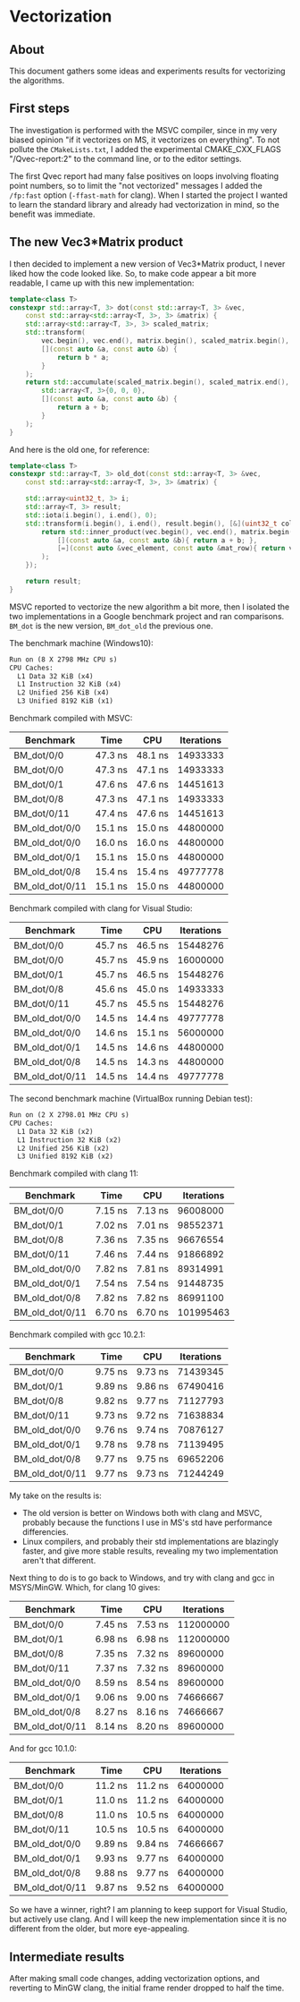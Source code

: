 # Vectorization

## About

This document gathers some ideas and experiments results for vectorizing the
algorithms.

## First steps

The investigation is performed with the MSVC compiler, since in my very biased
opinion "if it vectorizes on MS, it vectorizes on everything". To not pollute
the `CMakeLists.txt`, I added the experimental CMAKE_CXX_FLAGS "/Qvec-report:2"
to the command line, or to the editor settings.

The first Qvec report had many false positives on loops involving floating
point numbers, so to limit the "not vectorized" messages I added the `/fp:fast`
option (`-ffast-math` for clang). When I started the project I wanted to learn
the standard library and already had vectorization in mind, so the benefit was
immediate.

## The new Vec3*Matrix product

I then decided to implement a new version of Vec3*Matrix product, I never liked
how the code looked like. So, to make code appear a bit more readable, I came
up with this new implementation:

```c++
template<class T>
constexpr std::array<T, 3> dot(const std::array<T, 3> &vec,
    const std::array<std::array<T, 3>, 3> &matrix) {
    std::array<std::array<T, 3>, 3> scaled_matrix;
    std::transform(
        vec.begin(), vec.end(), matrix.begin(), scaled_matrix.begin(),
        [](const auto &a, const auto &b) {
            return b * a;
        }
    );
    return std::accumulate(scaled_matrix.begin(), scaled_matrix.end(),
        std::array<T, 3>{0, 0, 0},
        [](const auto &a, const auto &b) {
            return a + b;
        }
    );
}
```

And here is the old one, for reference:

```c++
template<class T>
constexpr std::array<T, 3> old_dot(const std::array<T, 3> &vec,
    const std::array<std::array<T, 3>, 3> &matrix) {

    std::array<uint32_t, 3> i;
    std::array<T, 3> result;
    std::iota(i.begin(), i.end(), 0);
    std::transform(i.begin(), i.end(), result.begin(), [&](uint32_t column){
        return std::inner_product(vec.begin(), vec.end(), matrix.begin(), T(0),
            [](const auto &a, const auto &b){ return a + b; },
            [=](const auto &vec_element, const auto &mat_row){ return vec_element * mat_row[column]; }
        );
    });

    return result;
}
```

MSVC reported to vectorize the new algorithm a bit more, then I isolated the two
implementations in a Google benchmark project and ran comparisons. `BM_dot` is
the new version, `BM_dot_old` the previous one.

The benchmark machine (Windows10):

```txt
Run on (8 X 2798 MHz CPU s)
CPU Caches:
  L1 Data 32 KiB (x4)
  L1 Instruction 32 KiB (x4)
  L2 Unified 256 KiB (x4)
  L3 Unified 8192 KiB (x1)
```

Benchmark compiled with MSVC:

Benchmark             |   Time|             CPU|   Iterations
----------------------|-------|----------------|-------------
BM_dot/0/0            |47.3 ns|         48.1 ns|     14933333
BM_dot/0/0            |47.3 ns|         47.1 ns|     14933333
BM_dot/0/1            |47.6 ns|         47.6 ns|     14451613
BM_dot/0/8            |47.3 ns|         47.1 ns|     14933333
BM_dot/0/11           |47.4 ns|         47.6 ns|     14451613
BM_old_dot/0/0        |15.1 ns|         15.0 ns|     44800000
BM_old_dot/0/0        |16.0 ns|         16.0 ns|     44800000
BM_old_dot/0/1        |15.1 ns|         15.0 ns|     44800000
BM_old_dot/0/8        |15.4 ns|         15.4 ns|     49777778
BM_old_dot/0/11       |15.1 ns|         15.0 ns|     44800000

Benchmark compiled with clang for Visual Studio:

Benchmark             |   Time|             CPU|   Iterations
----------------------|-------|----------------|-------------
BM_dot/0/0            |45.7 ns|         46.5 ns|     15448276
BM_dot/0/0            |45.7 ns|         45.9 ns|     16000000
BM_dot/0/1            |45.7 ns|         46.5 ns|     15448276
BM_dot/0/8            |45.6 ns|         45.0 ns|     14933333
BM_dot/0/11           |45.7 ns|         45.5 ns|     15448276
BM_old_dot/0/0        |14.5 ns|         14.4 ns|     49777778
BM_old_dot/0/0        |14.6 ns|         15.1 ns|     56000000
BM_old_dot/0/1        |14.5 ns|         14.6 ns|     44800000
BM_old_dot/0/8        |14.5 ns|         14.3 ns|     44800000
BM_old_dot/0/11       |14.5 ns|         14.4 ns|     49777778

The second benchmark machine (VirtualBox running Debian test):

```txt
Run on (2 X 2798.01 MHz CPU s)
CPU Caches:
  L1 Data 32 KiB (x2)
  L1 Instruction 32 KiB (x2)
  L2 Unified 256 KiB (x2)
  L3 Unified 8192 KiB (x2)
```

Benchmark compiled with clang 11:

Benchmark             |   Time|             CPU|   Iterations
----------------------|-------|----------------|-------------
BM_dot/0/0            |7.15 ns|         7.13 ns|     96008000
BM_dot/0/1            |7.02 ns|         7.01 ns|     98552371
BM_dot/0/8            |7.36 ns|         7.35 ns|     96676554
BM_dot/0/11           |7.46 ns|         7.44 ns|     91866892
BM_old_dot/0/0        |7.82 ns|         7.81 ns|     89314991
BM_old_dot/0/1        |7.54 ns|         7.54 ns|     91448735
BM_old_dot/0/8        |7.82 ns|         7.82 ns|     86991100
BM_old_dot/0/11       |6.70 ns|         6.70 ns|    101995463

Benchmark compiled with gcc 10.2.1:

Benchmark             |   Time|             CPU|   Iterations
----------------------|-------|----------------|-------------
BM_dot/0/0            |9.75 ns|         9.73 ns|     71439345
BM_dot/0/1            |9.89 ns|         9.86 ns|     67490416
BM_dot/0/8            |9.82 ns|         9.77 ns|     71127793
BM_dot/0/11           |9.73 ns|         9.72 ns|     71638834
BM_old_dot/0/0        |9.76 ns|         9.74 ns|     70876127
BM_old_dot/0/1        |9.78 ns|         9.78 ns|     71139495
BM_old_dot/0/8        |9.77 ns|         9.75 ns|     69652206
BM_old_dot/0/11       |9.77 ns|         9.73 ns|     71244249

My take on the results is:

* The old version is better on Windows both with clang and MSVC, probably
  because the functions I use in MS's std have performance differencies.
* Linux compilers, and probably their std implementations are blazingly faster,
  and give more stable results, revealing my two implementation aren't that
  different.

Next thing to do is to go back to Windows, and try with clang and gcc in MSYS/MinGW.
Which, for clang 10 gives:

Benchmark             |   Time|             CPU|   Iterations
----------------------|-------|----------------|-------------
BM_dot/0/0            |7.45 ns|         7.53 ns|    112000000
BM_dot/0/1            |6.98 ns|         6.98 ns|    112000000
BM_dot/0/8            |7.35 ns|         7.32 ns|     89600000
BM_dot/0/11           |7.37 ns|         7.32 ns|     89600000
BM_old_dot/0/0        |8.59 ns|         8.54 ns|     89600000
BM_old_dot/0/1        |9.06 ns|         9.00 ns|     74666667
BM_old_dot/0/8        |8.27 ns|         8.16 ns|     74666667
BM_old_dot/0/11       |8.14 ns|         8.20 ns|     89600000

And for gcc 10.1.0:

Benchmark             |   Time|             CPU|   Iterations
----------------------|-------|----------------|-------------
BM_dot/0/0            |11.2 ns|         11.2 ns|     64000000
BM_dot/0/1            |11.0 ns|         11.2 ns|     64000000
BM_dot/0/8            |11.0 ns|         10.5 ns|     64000000
BM_dot/0/11           |10.5 ns|         10.5 ns|     64000000
BM_old_dot/0/0        |9.89 ns|         9.84 ns|     74666667
BM_old_dot/0/1        |9.93 ns|         9.77 ns|     64000000
BM_old_dot/0/8        |9.88 ns|         9.77 ns|     64000000
BM_old_dot/0/11       |9.87 ns|         9.52 ns|     64000000

So we have a winner, right? I am planning to keep support for Visual Studio, but
actively use clang. And I will keep the new implementation since it is no
different from the older, but more eye-appealing.

## Intermediate results

After making small code changes, adding vectorization options, and reverting to
MinGW clang, the initial frame render dropped to half the time.
